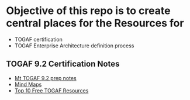 # 	Objective of this repo is to create central places for the Resources for
-	TOGAF certification
-	TOGAF Enterprise Architecture definition process

## 	TOGAF 9.2 Certification Notes
- 	[Mt TOGAF 9.2 prep notes](study-notes/README.md)
-  	[Mind Maps](mind-maps/)
-	[Top 10 Free TOGAF Resources](https://blog.firebrand.training/2014/09/top-10-togaf-resources-you-dont-need-to-pay-for.html)
